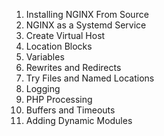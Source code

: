 1. Installing NGINX From Source
2. NGINX as a Systemd Service
3. Create Virtual Host
4. Location Blocks
5. Variables
6. Rewrites and Redirects
7. Try Files and Named Locations
8. Logging
9. PHP Processing
10. Buffers and Timeouts
11. Adding Dynamic Modules
